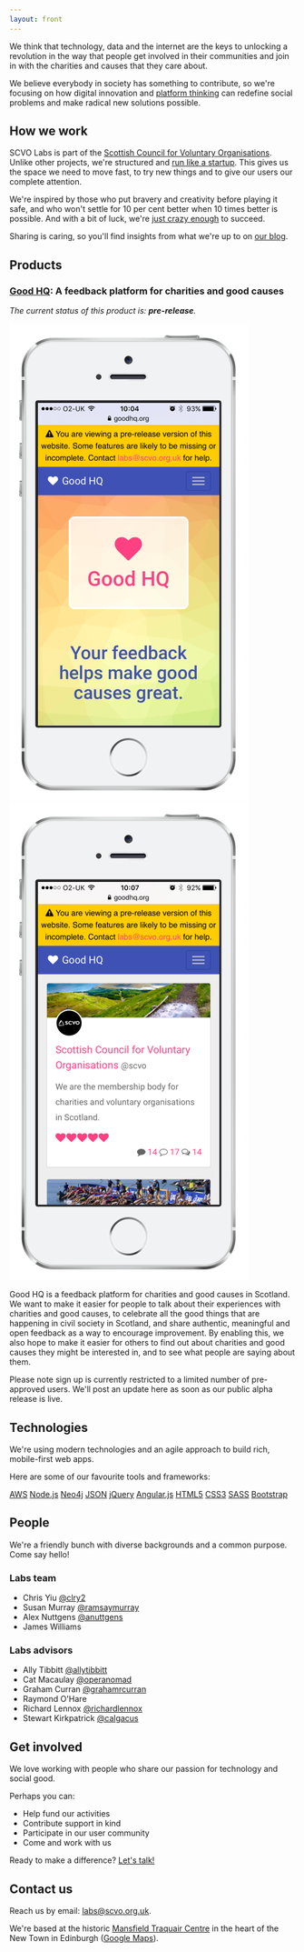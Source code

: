 ```yaml
---
layout: front
---
```


We think that technology, data and the internet are the keys to unlocking a revolution in the way that people get involved in their communities and join in with the charities and causes that they care about.

We believe everybody in society has something to contribute, so we're focusing on how digital innovation and [platform thinking](http://www.wired.com/2014/01/platform-thinking-approach-innovation/) can redefine social problems and make radical new solutions possible.



## How we work

SCVO Labs is part of the [Scottish Council for Voluntary Organisations](http://www.scvo.org.uk). Unlike other projects, we're structured and [run like a startup](http://theleanstartup.com/principles). This gives us the space we need to move fast, to try new things and to give our users our complete attention.

We're inspired by those who put bravery and creativity before playing it safe, and who won't settle for 10 per cent better when 10 times better is possible. And with a bit of luck, we're [just crazy enough](http://www.wired.com/2013/02/moonshots-matter-heres-how-to-make-them-happen/) to succeed.

Sharing is caring, so you'll find insights from what we're up to on [our blog](/blog/).



## Products

### [Good HQ](https://goodhq.org): A feedback platform for charities and good causes

_The current status of this product is: **pre-release**._

<img src="/images/mockup1.png" class="mockup" alt="" /> <img src="/images/mockup2.png" class="mockup" alt="" />

Good HQ is a feedback platform for charities and good causes in Scotland. We want to make it easier for people to talk about their experiences with charities and good causes, to celebrate all the good things that are happening in civil society in Scotland, and share authentic, meaningful and open feedback as a way to encourage improvement. By enabling this, we also hope to make it easier for others to find out about charities and good causes they might be interested in, and to see what people are saying about them.

Please note sign up is currently restricted to a limited number of pre-approved users. We'll post an update here as soon as our public alpha release is live.



## Technologies

We're using modern technologies and an agile approach to build rich, mobile-first web apps.

Here are some of our favourite tools and frameworks:

<a href="http://aws.amazon.com/" class="btn btn-default">AWS</a> 
<a href="https://nodejs.org/" class="btn btn-default">Node.js</a> 
<a href="http://neo4j.com/" class="btn btn-default">Neo4j</a> 
<a href="http://json.org/" class="btn btn-default">JSON</a>
<a href="https://jquery.com/" class="btn btn-default">jQuery</a> 
<a href="https://angularjs.org/" class="btn btn-default">Angular.js</a> 
<a href="http://www.w3.org/TR/html/" class="btn btn-default">HTML5</a> 
<a href="http://www.w3.org/TR/CSS/" class="btn btn-default">CSS3</a> 
<a href="http://sass-lang.com/" class="btn btn-default">SASS</a> 
<a href="http://getbootstrap.com/" class="btn btn-default">Bootstrap</a> 



## People

We're a friendly bunch with diverse backgrounds and a common purpose. Come say hello!

### Labs team

- Chris Yiu [@clry2](https://twitter.com/clry2)
- Susan Murray [@ramsaymurray](https://twitter.com/ramsaymurray)
- Alex Nuttgens [@anuttgens](https://twitter.com/anuttgens)
- James Williams

### Labs advisors

- Ally Tibbitt [@allytibbitt](https://twitter.com/allytibbitt)
- Cat Macaulay [@operanomad](https://twitter.com/operanomad)
- Graham Curran [@grahamrcurran](https://twitter.com/grahamrcurran)
- Raymond O'Hare
- Richard Lennox [@richardlennox](https://twitter.com/richardlennox)
- Stewart Kirkpatrick [@calgacus](https://twitter.com/calgacus)



## Get involved

We love working with people who share our passion for technology and social good.

Perhaps you can:

- Help fund our activities
- Contribute support in kind
- Participate in our user community
- Come and work with us

Ready to make a difference? [Let's talk!](mailto:labs@scvo.org.uk)



## Contact us

Reach us by email: [labs@scvo.org.uk](mailto:labs@scvo.org.uk).

We're based at the historic [Mansfield Traquair Centre](http://www.mansfieldtraquair.org.uk/) in the heart of the New Town in Edinburgh ([Google Maps](https://www.google.co.uk/maps/place/Edinburgh,+City+of+Edinburgh+EH3+6BB/)).
